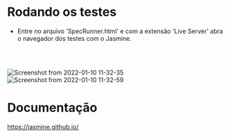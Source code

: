 # Rodando os testes
- Entre no arquivo 'SpecRunner.html' e com a extensão 'Live Server' abra o navegador dos testes com o Jasmine.

<br>
<br>

![Screenshot from 2022-01-10 11-32-35](https://user-images.githubusercontent.com/49297012/148782976-ffc71ba6-0391-479b-af80-3f52d0ed2ecf.png)
![Screenshot from 2022-01-10 11-32-59](https://user-images.githubusercontent.com/49297012/148783036-57d14abd-2527-44cd-bff2-6d77cfc72c07.png)



# Documentação

https://jasmine.github.io/
